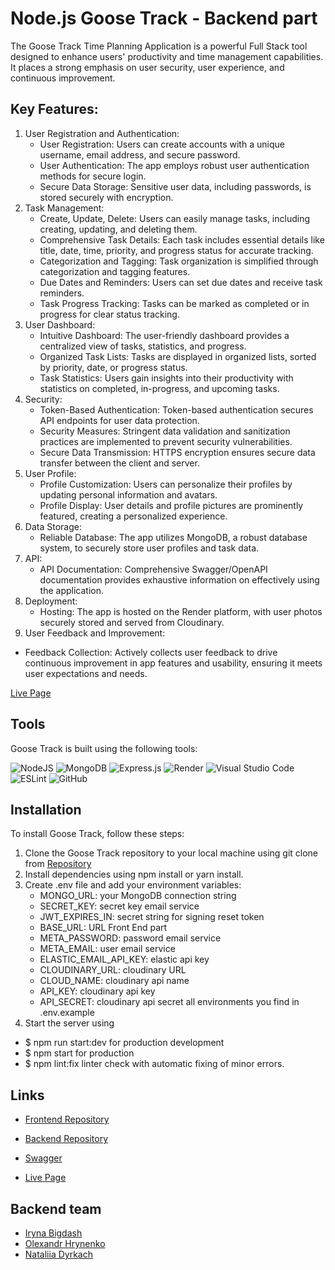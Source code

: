# Node.js Goose Track - Backend part

The Goose Track Time Planning Application is a powerful Full Stack tool designed to enhance users' productivity and time management capabilities. It places a strong emphasis on user security, user experience, and continuous improvement.

## Key Features:

1. User Registration and Authentication:
   - User Registration: Users can create accounts with a unique username, email address, and secure password.
   - User Authentication: The app employs robust user authentication methods for secure login.
   - Secure Data Storage: Sensitive user data, including passwords, is stored securely with encryption.
2. Task Management:
   - Create, Update, Delete: Users can easily manage tasks, including creating, updating, and deleting them.
   - Comprehensive Task Details: Each task includes essential details like title, date, time, priority, and progress status for accurate tracking.
   - Categorization and Tagging: Task organization is simplified through categorization and tagging features.
   - Due Dates and Reminders: Users can set due dates and receive task reminders.
   - Task Progress Tracking: Tasks can be marked as completed or in progress for clear status tracking.
3. User Dashboard:
   - Intuitive Dashboard: The user-friendly dashboard provides a centralized view of tasks, statistics, and progress.
   - Organized Task Lists: Tasks are displayed in organized lists, sorted by priority, date, or progress status.
   - Task Statistics: Users gain insights into their productivity with statistics on completed, in-progress, and upcoming tasks.
4. Security:
   - Token-Based Authentication: Token-based authentication secures API endpoints for user data protection.
   - Security Measures: Stringent data validation and sanitization practices are implemented to prevent security vulnerabilities.
   - Secure Data Transmission: HTTPS encryption ensures secure data transfer between the client and server.
5. User Profile:
   - Profile Customization: Users can personalize their profiles by updating personal information and avatars.
   - Profile Display: User details and profile pictures are prominently featured, creating a personalized experience.
6. Data Storage:
   - Reliable Database: The app utilizes MongoDB, a robust database system, to securely store user profiles and task data.
7. API:
   - API Documentation: Comprehensive Swagger/OpenAPI documentation provides exhaustive information on effectively using the application.
8. Deployment:
   - Hosting: The app is hosted on the Render platform, with user photos securely stored and served from Cloudinary.
9. User Feedback and Improvement:
- Feedback Collection: Actively collects user feedback to drive continuous improvement in app features and usability, ensuring it meets user expectations and needs.

[Live Page](https://nepalcem.github.io/goostrack_front/)

## Tools

Goose Track is built using the following tools:

![NodeJS](https://img.shields.io/badge/node.js-6DA55F?style=for-the-badge&logo=node.js&logoColor=white) ![MongoDB](https://img.shields.io/badge/MongoDB-%234ea94b.svg?style=for-the-badge&logo=mongodb&logoColor=white) ![Express.js](https://img.shields.io/badge/express.js-%23404d59.svg?style=for-the-badge&logo=express&logoColor=%2361DAFB) ![Render](https://img.shields.io/badge/Render-%46E3B7.svg?style=for-the-badge&logo=render&logoColor=white) ![Visual Studio Code](https://img.shields.io/badge/Visual%20Studio%20Code-0078d7.svg?style=for-the-badge&logo=visual-studio-code&logoColor=white) ![ESLint](https://img.shields.io/badge/ESLint-4B3263?style=for-the-badge&logo=eslint&logoColor=white) ![GitHub](https://img.shields.io/badge/github-%23121011.svg?style=for-the-badge&logo=github&logoColor=white)

## Installation

To install Goose Track, follow these steps:

1. Clone the Goose Track repository to your local machine using git clone from [Repository](https://github.com/Nepalcem/goostrack_back)
2. Install dependencies using npm install or yarn install.
3. Create .env file and add your environment variables:
   - MONGO_URL: your MongoDB connection string
   - SECRET_KEY: secret key email service
   - JWT_EXPIRES_IN: secret string for signing reset token
   - BASE_URL: URL Front End part
   - META_PASSWORD: password email service
   - META_EMAIL: user email service
   - ELASTIC_EMAIL_API_KEY: elastic api key
   - CLOUDINARY_URL: cloudinary URL
   - CLOUD_NAME: cloudinary api name
   - API_KEY: cloudinary api key
   - API_SECRET: cloudinary api secret
     all environments you find in .env.example
4. Start the server using

- $ npm run start:dev for production development
- $ npm start for production
- $ npm lint:fix linter check with automatic fixing of minor errors.

## Links

- [Frontend Repository](https://github.com/Nepalcem/goostrack_front)
- [Backend Repository](https://github.com/Nepalcem/goostrack_back)
- [Swagger](https://goostrack-backend.onrender.com/api-docs)

- [Live Page](https://nepalcem.github.io/goostrack_front/)

## Backend team

- [Iryna Bigdash](https://github.com/Iryna-Bigdash)
- [Olexandr Hrynenko](https://github.com/laytlat)
- [Nataliia Dyrkach](https://github.com/NataliiaDyrkach)
